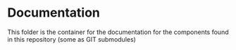 # Documentation

This folder is the container for the documentation for the components found in this repository (some as GIT submodules)
